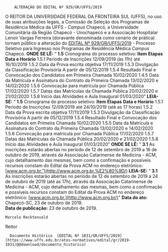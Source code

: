        ALTERAÇÃO DO EDITAL Nº 929/GR/UFFS/2019  

 O REITOR DA UNIVERSIDADE FEDERAL DA FRONTEIRA SUL (UFFS), no uso de suas atribuições legais, a Comissão de Seleção dos Programas de Residência Médica da UFFS - *Campus*  Chapecó, a Universidade Comunitária da Região Chapecó - Unochapecó e a Associação Hospitalar Lenoir Vargas Ferreira (doravante denominada como cenário de prática) tornam público a alteração do [EDITAL Nº 929/GR/UFFS/2019](https://www.uffs.edu.br/atos-normativos/edital/gr/2019-0929) - Processo Seletivo para Ingresso nos Programas de Residência Médica *Campus*  Chapecó. **ONDE SE LÊ:** “ **1.5** Cronograma do processo seletivo:     **Item**   **Etapas**   **Data e Horário**     1.5.1   Período de Inscrições   12/09/2019 (às 11h) até 16/10/2019     1.5.2   Data da Prova escrita objetiva   17/11/2019     1.5.3   Divulgação da Classificação Provisória   A partir de 05/12/2019     1.5.4   Resultado Final e Convocação dos Candidatos em Primeira Chamada   10/02/2020     1.4.5   Data da Matrícula e Assinatura do Contrato da Primeira Chamada   13/02/2020 e 14/02/2020     1.5.6   Convocação para matrícula por Chamada Pública   17/02/2020     1.5.7   Datas das Matrículas da Chamada Pública   20/02/2020 e 21/02/2020     1.5.8   Início das Atividades e Aula Inaugural   01/03/2020”       **LEIA-SE:** “ **1.5** Cronograma do processo seletivo:     **Item**   **Etapas**   **Data e Horário**     1.5.1   Período de Inscrições   12/09/2019 até 24/10/2019 (até as 17 horas)     1.5.2   Data da Prova escrita objetiva   17/11/2019     1.5.3   Divulgação da Classificação Provisória   A partir de 05/12/2019     1.5.4   Resultado Final e Convocação dos Candidatos em Primeira Chamada   10/02/2020     1.5.5   Data da Matrícula e Assinatura do Contrato da Primeira Chamada   13/02/2020 e 14/02/2020     1.5.6   Convocação para matrícula por Chamada Pública   17/02/2020     1.5.7   Datas das Matrículas da Chamada Pública   20/02/2020 e 21/02/2020     1.5.8   Início das Atividades e Aula Inaugural   01/03/2020”      **ONDE SE LÊ:** “ **3.1**  As inscrições estarão abertas no período de 12 de setembro de 2019 a 16 de outubro de 2019, através da Associação Catarinense de Medicina - ACM, cujo detalhamento das mesmas, bem como a confirmação e possíveis recursos constam do Edital da Prova ACM no endereço eletrônico: [www.acm.org.br.”](http://www.acm.org.br.%E2%80%9D/)   **LEIA-SE:** “ **3.1**  As inscrições estarão abertas no período de 12 de setembro de 2019 a 24 de outubro de 2019 (até as 17h), através da Associação Catarinense de Medicina - ACM, cujo detalhamento das mesmas, bem como a confirmação e possíveis recursos constam do Edital da Prova ACM no endereço eletrônico: [www.acm.org.br.](http://www.acm.org.br/)"      **Data do ato:** Chapecó-SC, 23 de outubro de 2019.   
 **Data de publicação:**  23 de outubro de 2019. 

    Marcelo Recktenvald   
 Reitor 

      Documento Histórico  [EDITAL Nº 1031/GR/UFFS/2019](https://www.uffs.edu.br/atos-normativos/edital/gr/2019-1031/@@download/documento_historico)     
      